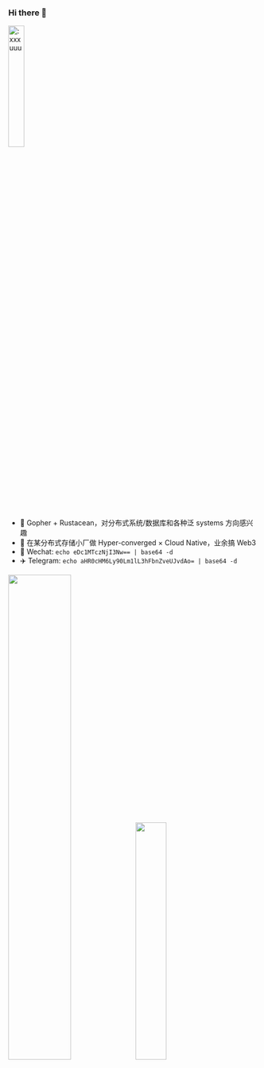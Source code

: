 ### Hi there 👋


<img src="https://count.getloli.com/get/@:xxxuuu" alt=":xxxuuu" width="25%" />

- 🔭 Gopher + Rustacean，对分布式系统/数据库和各种泛 systems 方向感兴趣
- 🎈 在某分布式存储小厂做 Hyper-converged × Cloud Native，业余搞 Web3
- 💬 Wechat: `echo eDc1MTczNjI3Nw== | base64 -d`
- ✈️ Telegram: `echo aHR0cHM6Ly90Lm1lL3hFbnZveUJvdAo= | base64 -d`

<p>
  <img src="https://github-readme-stats-liart-theta.vercel.app/api?username=xxxuuu&count_private=true&show_icons=true&include_all_commits=true&hide_title=true" width="50%"/>
  <img src="https://github-readme-stats-liart-theta.vercel.app/api/top-langs/?username=xxxuuu&layout=compact&hide=html,less,css" width="35%" />
</p>
